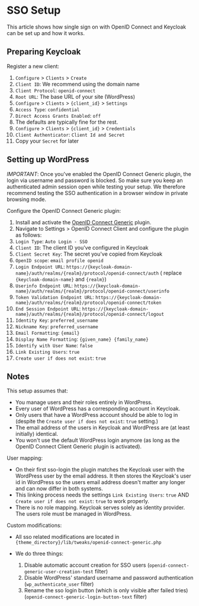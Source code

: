 # SSO Setup

This article shows how single sign on with OpenID Connect and Keycloak can be set up and how it works.

## Preparing Keycloak

Register a new client:

1. `Configure` > `Clients` > `Create`
  1. `Client ID`: We recommend using the domain name
  2. `Client Protocol`: `openid-connect`
  3. `Root URL`: The base URL of your site (WordPress)
2. `Configure` > `Clients` > `{client_id}` > `Settings`
  4. `Access Type`: `confidential`
  5. `Direct Access Grants Enabled`: `off`
  6. The defaults are typically fine for the rest.
3. `Configure` > `Clients` > `{client_id}` > `Credentials`
  1. `Client Authenticator`: `Client Id and Secret`
  2. Copy your `Secret` for later

## Setting up WordPress

*IMPORTANT*: Once you've enabled the OpenID Connect Generic plugin, the login via username and password is blocked. So
make sure you keep an authenticated admin session open while testing your setup. We therefore recommend testing the SSO
authentication in a browser window in private browsing mode.

Configure the OpenID Connect Generic plugin:

1. Install and activate the
   [OpenID Connect Generic](https://wordpress.org/plugins/daggerhart-openid-connect-generic/)
   plugin.
2. Navigate to Settings > OpenID Connect Client and configure the plugin as follows:
  1. `Login Type`: `Auto Login - SSO`
  2. `Client ID`: The client ID you've configured in Keycloak
  3. `Client Secret Key`: The secret you've copied from Keycloak
  4. `OpenID scope`: `email profile openid`
  5. `Login Endpoint URL`: `https://{keycloak-domain-name}/auth/realms/{realm}/protocol/openid-connect/auth` (
     replace `{keycloak-domain-name}` and `{realm}`)
  6. `Userinfo Endpoint URL`: `https://{keycloak-domain-name}/auth/realms/{realm}/protocol/openid-connect/userinfo`
  7. `Token Validation Endpoint URL`: `https://{keycloak-domain-name}/auth/realms/{realm}/protocol/openid-connect/token`
  8. `End Session Endpoint URL`: `https://{keycloak-domain-name}/auth/realms/{realm}/protocol/openid-connect/logout`
  9. `Identity Key`: `preferred_username`
  10. `Nickname Key`: `preferred_username`
  11. `Email Formatting`: `{email}`
  12. `Display Name Formatting`: `{given_name} {family_name}`
  13. `Identify with User Name`: `false`
  14. `Link Existing Users`: `true`
  15. `Create user if does not exist`: `true`

## Notes

This setup assumes that:

- You manage users and their roles entirely in WordPress.
- Every user of WordPress has a corresponding account in Keycloak.
- Only users that have a WordPress account should be able to log in (despite the
  `Create user if does not exist`: `true` setting.)
- The email address of the users in Keycloak and WordPress are (at least initially)
  identical.
- You won't use the default WordPress login anymore (as long as the OpenID Connect Client Generic plugin is activated).

User mapping:

- On their first sso-login the plugin matches the Keycloak user with the WordPress user by the email address. It then
  stores the Keycloak's user id in WordPress so the users email address doesn't matter any longer and can now differ in
  both systems.
- This linking process needs the settings `Link Existing Users`: `true` AND `Create user if does not exist`: `true` to
  work properly.
- There is no role mapping. Keycloak serves solely as identity provider. The users role must be managed in WordPress.

Custom modifications:

- All sso related modifications are located in
  `{theme_directory}/lib/tweaks/openid-connect-generic.php`

- We do three things:
  1. Disable automatic account creation for SSO users
     (`openid-connect-generic-user-creation-test` filter)
  2. Disable WordPress' standard username and password authentication
     (`wp_authenticate_user` filter)
  3. Rename the sso login button (which is only visible after failed tries)
     (`openid-connect-generic-login-button-text` filter)

